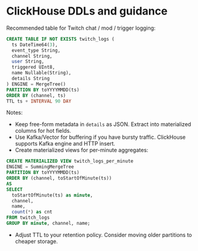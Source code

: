 # ClickHouse DDLs and guidance

Recommended table for Twitch chat / mod / trigger logging:

```sql
CREATE TABLE IF NOT EXISTS twitch_logs (
  ts DateTime64(3),
  event_type String,
  channel String,
  user String,
  triggered UInt8,
  name Nullable(String),
  details String
) ENGINE = MergeTree()
PARTITION BY toYYYYMMDD(ts)
ORDER BY (channel, ts)
TTL ts + INTERVAL 90 DAY
```

Notes:
- Keep free-form metadata in `details` as JSON. Extract into materialized columns for hot fields.
- Use Kafka/Vector for buffering if you have bursty traffic. ClickHouse supports Kafka engine and HTTP insert.
- Create materialized views for per-minute aggregates:

```sql
CREATE MATERIALIZED VIEW twitch_logs_per_minute
ENGINE = SummingMergeTree
PARTITION BY toYYYYMMDD(ts)
ORDER BY (channel, toStartOfMinute(ts))
AS
SELECT
  toStartOfMinute(ts) as minute,
  channel,
  name,
  count(*) as cnt
FROM twitch_logs
GROUP BY minute, channel, name;
```

- Adjust TTL to your retention policy. Consider moving older partitions to cheaper storage.
